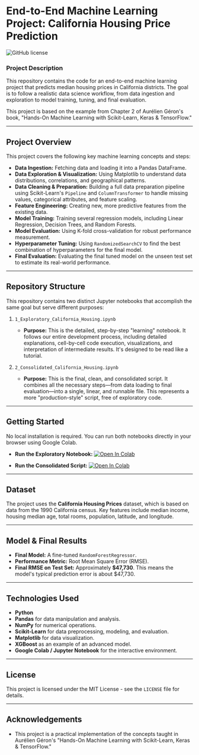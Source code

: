 # End-to-End Machine Learning Project: California Housing Price Prediction

![GitHub license](https://img.shields.io/badge/license-MIT-blue.svg)

### Project Description

This repository contains the code for an end-to-end machine learning project that predicts median housing prices in California districts. The goal is to follow a realistic data science workflow, from data ingestion and exploration to model training, tuning, and final evaluation.

This project is based on the example from Chapter 2 of Aurélien Géron's book, "Hands-On Machine Learning with Scikit-Learn, Keras & TensorFlow."

---

## Project Overview

This project covers the following key machine learning concepts and steps:

* **Data Ingestion:** Fetching data and loading it into a Pandas DataFrame.
* **Data Exploration & Visualization:** Using Matplotlib to understand data distributions, correlations, and geographical patterns.
* **Data Cleaning & Preparation:** Building a full data preparation pipeline using Scikit-Learn's `Pipeline` and `ColumnTransformer` to handle missing values, categorical attributes, and feature scaling.
* **Feature Engineering:** Creating new, more predictive features from the existing data.
* **Model Training:** Training several regression models, including Linear Regression, Decision Trees, and Random Forests.
* **Model Evaluation:** Using K-fold cross-validation for robust performance measurement.
* **Hyperparameter Tuning:** Using `RandomizedSearchCV` to find the best combination of hyperparameters for the final model.
* **Final Evaluation:** Evaluating the final tuned model on the unseen test set to estimate its real-world performance.

---

## Repository Structure

This repository contains two distinct Jupyter notebooks that accomplish the same goal but serve different purposes:

1.  `1_Exploratory_California_Housing.ipynb`
    * **Purpose:** This is the detailed, step-by-step "learning" notebook. It follows our entire development process, including detailed explanations, cell-by-cell code execution, visualizations, and interpretation of intermediate results. It's designed to be read like a tutorial.

2.  `2_Consolidated_California_Housing.ipynb`
    * **Purpose:** This is the final, clean, and consolidated script. It combines all the necessary steps—from data loading to final evaluation—into a single, linear, and runnable file. This represents a more "production-style" script, free of exploratory code.

---

## Getting Started

No local installation is required. You can run both notebooks directly in your browser using Google Colab.

* **Run the Exploratory Notebook:**
    [![Open In Colab](https://colab.research.google.com/assets/colab-badge.svg)](https://colab.research.google.com/github/ItxJack/California-Housing-Price-Prediction/blob/main/1_Exploratory_California_Housing.ipynb)

* **Run the Consolidated Script:**
    [![Open In Colab](https://colab.research.google.com/assets/colab-badge.svg)](https://colab.research.google.com/github/ItxJack/California-Housing-Price-Prediction/blob/main/2_Consolidated_California_Housing.ipynb)

---

## Dataset

The project uses the **California Housing Prices** dataset, which is based on data from the 1990 California census. Key features include median income, housing median age, total rooms, population, latitude, and longitude.

---

## Model & Final Results

* **Final Model:** A fine-tuned `RandomForestRegressor`.
* **Performance Metric:** Root Mean Square Error (RMSE).
* **Final RMSE on Test Set:** Approximately **$47,730**. This means the model's typical prediction error is about $47,730.

---

## Technologies Used

* **Python**
* **Pandas** for data manipulation and analysis.
* **NumPy** for numerical operations.
* **Scikit-Learn** for data preprocessing, modeling, and evaluation.
* **Matplotlib** for data visualization.
* **XGBoost** as an example of an advanced model.
* **Google Colab / Jupyter Notebook** for the interactive environment.

---

## License

This project is licensed under the MIT License - see the `LICENSE` file for details.

---

## Acknowledgements

* This project is a practical implementation of the concepts taught in Aurélien Géron's "Hands-On Machine Learning with Scikit-Learn, Keras & TensorFlow."
